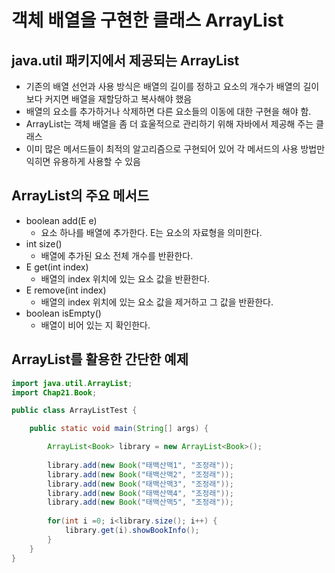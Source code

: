 # 객체 배열을 구현한 클래스 ArrayList
## java.util 패키지에서 제공되는 ArrayList
- 기존의 배열 선언과 사용 방식은 배열의 길이를 정하고 요소의 개수가 배열의 길이보다 커지면 배열을 재할당하고 복사해야 했음
- 배열의 요소를 추가하거나 삭제하면 다른 요소들의 이동에 대한 구현을 해야 함.
- ArrayList는 객체 배열을 좀 더 효울적으로 관리하기 위해 자바에서 제공해 주는 클래스 
- 이미 많은 메서드들이 최적의 알고리즘으로 구현되어 있어 각 메서드의 사용 방법만 익히면 유용하게 사용할 수 있음

## ArrayList의 주요 메서드
- boolean add(E e)
    - 요소 하나를 배열에 추가한다. E는 요소의 자료형을 의미한다.
- int size()
    - 배열에 추가된 요소 전체 개수를 반환한다.
- E get(int index)
    - 배열의 index 위치에 있는 요소 값을 반환한다.
- E remove(int index)
    - 배열의 index 위치에 있는 요소 값을 제거하고 그 값을 반환한다.
- boolean isEmpty()
    - 배열이 비어 있는 지 확인한다.

## ArrayList를 활용한 간단한 예제
```java
import java.util.ArrayList;
import Chap21.Book;

public class ArrayListTest {

	public static void main(String[] args) {

		ArrayList<Book> library = new ArrayList<Book>();
		
		library.add(new Book("태백산맥1", "조정래"));
		library.add(new Book("태백산맥2", "조정래"));
		library.add(new Book("태백산맥3", "조정래"));
		library.add(new Book("태백산맥4", "조정래"));
		library.add(new Book("태백산맥5", "조정래"));
		
		for(int i =0; i<library.size(); i++) {
			library.get(i).showBookInfo();
		}
	}
}
```